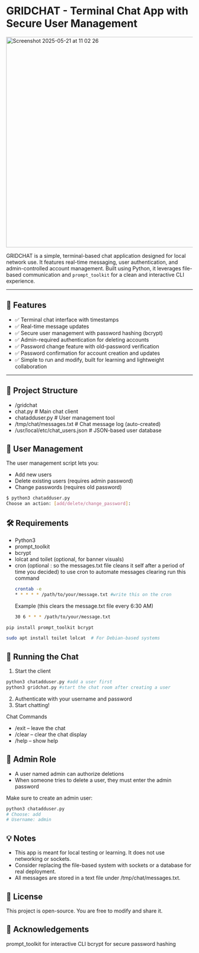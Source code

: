 # GRIDCHAT - Terminal Chat App with Secure User Management

   <img width="567" alt="Screenshot 2025-05-21 at 11 02 26" src="https://github.com/user-attachments/assets/a6899375-cdec-431c-b93d-00d7703b363a" />



GRIDCHAT is a simple, terminal-based chat application designed for local network use. It features real-time messaging, user authentication, and admin-controlled account management. Built using Python, it leverages file-based communication and `prompt_toolkit` for a clean and interactive CLI experience.

---

## 🚀 Features

- ✅ Terminal chat interface with timestamps
- ✅ Real-time message updates
- ✅ Secure user management with password hashing (bcrypt)
- ✅ Admin-required authentication for deleting accounts
- ✅ Password change feature with old-password verification
- ✅ Password confirmation for account creation and updates
- ✅ Simple to run and modify, built for learning and lightweight collaboration

---

## 📁 Project Structure

- /gridchat
- chat.py # Main chat client
- chatadduser.py # User management tool
- /tmp/chat/messages.txt # Chat message log (auto-created)
- /usr/local/etc/chat_users.json # JSON-based user database

## 🔐 User Management

The user management script lets you:

- Add new users
- Delete existing users (requires admin password)
- Change passwords (requires old password)

```bash
$ python3 chatadduser.py
Choose an action: [add/delete/change_password]:
```

## 🛠 Requirements

- Python3
- prompt_toolkit
- bcrypt
- lolcat and toilet (optional, for banner visuals)
- cron (optional : so the messages.txt file cleans it self after a period of time you decided)
  to use cron to automate messages clearing run this command 
  ```bash
  crontab -e
  * * * * * /path/to/your/message.txt #write this on the cron
  ```
  Example (this clears the message.txt file every 6:30 AM)
  ```bash
  30 6 * * * /path/to/your/message.txt   
  ```


```bash
pip install prompt_toolkit bcrypt
```
```bash
sudo apt install toilet lolcat  # For Debian-based systems
```

## 🔧 Running the Chat

1. Start the client
```bash
python3 chatadduser.py #add a user first
python3 gridchat.py #start the chat room after creating a user
```
2. Authenticate with your username and password
3. Start chatting!

Chat Commands
- /exit – leave the chat
- /clear – clear the chat display
- /help – show help
  

## 👮 Admin Role

- A user named admin can authorize deletions
- When someone tries to delete a user, they must enter the admin password

Make sure to create an admin user:
```bash
python3 chatadduser.py
# Choose: add
# Username: admin
```


## 💡 Notes

- This app is meant for local testing or learning. It does not use networking or sockets.
- Consider replacing the file-based system with sockets or a database for real deployment.
- All messages are stored in a text file under /tmp/chat/messages.txt.



## 📜 License

This project is open-source. You are free to modify and share it.


## 🙌 Acknowledgements

prompt_toolkit for interactive CLI
bcrypt for secure password hashing
